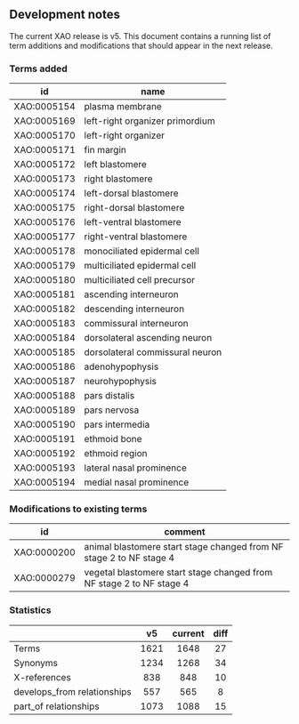 ## Development notes

The current XAO release is v5. This document contains a running list of term additions and modifications that should appear in the next release.

### Terms added
| id | name |
| --- | --- |
| XAO:0005154 | plasma membrane |
| XAO:0005169 | left-right organizer primordium |
| XAO:0005170 | left-right organizer |
| XAO:0005171 | fin margin |
| XAO:0005172 | left blastomere |
| XAO:0005173 | right blastomere |
| XAO:0005174 | left-dorsal blastomere |
| XAO:0005175 | right-dorsal blastomere |
| XAO:0005176 | left-ventral blastomere |
| XAO:0005177 | right-ventral blastomere |
| XAO:0005178 | monociliated epidermal cell |
| XAO:0005179 | multiciliated epidermal cell |
| XAO:0005180 | multiciliated cell precursor |
| XAO:0005181 | ascending interneuron |
| XAO:0005182 | descending interneuron |
| XAO:0005183 | commissural interneuron |
| XAO:0005184 | dorsolateral ascending neuron |
| XAO:0005185 | dorsolateral commissural neuron |
| XAO:0005186 | adenohypophysis |
| XAO:0005187 | neurohypophysis |
| XAO:0005188 | pars distalis |
| XAO:0005189 | pars nervosa |
| XAO:0005190 | pars intermedia |
| XAO:0005191 | ethmoid bone |
| XAO:0005192 | ethmoid region |
| XAO:0005193 | lateral nasal prominence |
| XAO:0005194 | medial nasal prominence |

### Modifications to existing terms
| id | comment |
| --- | --- |
| XAO:0000200 | animal blastomere start stage changed from NF stage 2 to NF stage 4 |
| XAO:0000279 | vegetal blastomere start stage changed from NF stage 2 to NF stage 4 |

### Statistics
| | v5 | current | diff |
| --- | :---: | :---:| :---: |
| Terms | 1621 | 1648 | 27 |
| Synonyms | 1234 | 1268 | 34 |
| X-references | 838 | 848 | 10 |
| develops_from relationships | 557 | 565 | 8 |
| part_of relationships | 1073 | 1088 | 15 |
